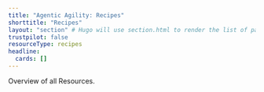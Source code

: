 ```yaml
---
title: "Agentic Agility: Recipes"
shorttitle: "Recipes"
layout: "section" # Hugo will use section.html to render the list of pages
trustpilot: false
resourceType: recipes
headline:
  cards: []
---
```


Overview of all Resources.
